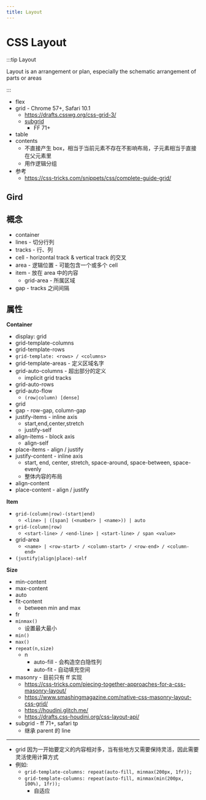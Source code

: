 ```yaml
---
title: Layout
---
```


# CSS Layout

:::tip Layout

Layout is an arrangement or plan, especially the schematic arrangement of parts or areas

:::

- flex
- grid - Chrome 57+, Safari 10.1
  - https://drafts.csswg.org/css-grid-3/
  - [subgrid](https://developer.mozilla.org/en-US/docs/Web/CSS/CSS_Grid_Layout/Subgrid)
    - FF 71+
- table
- contents
  - 不直接产生 box，相当于当前元素不存在不影响布局，子元素相当于直接在父元素里
  - 用作逻辑分组
- 参考
  - https://css-tricks.com/snippets/css/complete-guide-grid/

## Gird

## 概念

- container
- lines - 切分行列
- tracks - 行、列
- cell - horizontal track & vertical track 的交叉
- area - 逻辑位置 - 可能包含一个或多个 cell
- item - 放在 area 中的内容
  - grid-area - 所属区域
- gap - tracks 之间间隔

## 属性

**Container**

- display: grid
- grid-template-columns
- grid-template-rows
- `grid-template: <rows> / <columns>`
- grid-template-areas - 定义区域名字
- grid-auto-columns - 超出部分的定义
  - implicit grid tracks
- grid-auto-rows
- grid-auto-flow
  - `(row|column) [dense]`
- grid
- gap - row-gap, column-gap
- justify-items - inline axis
  - start,end,center,stretch
  - justify-self
- align-items - block axis
  - align-self
- place-items - align / justify
- justify-content - inline axis
  - start, end, center, stretch, space-around, space-between, space-evenly
  - 整体内容的布局
- align-content
- place-content - align / justify

**Item**

- `grid-(column|row)-(start|end)`
  - `<line> | ([span] (<number> | <name>)) | auto`
- `grid-(column|row)`
  - `<start-line> / <end-line> | <start-line> / span <value>`
- grid-area
  - `<name> | <row-start> / <column-start> / <row-end> / <column-end>`
- `(justify|align|place)-self`

**Size**

- min-content
- max-content
- auto
- fit-content
  - between min and max
- fr
- `minmax()`
  - 设置最大最小
- `min()`
- `max()`
- `repeat(n,size)`
  - n
    - auto-fill - 会构造空白隐性列
    - auto-fit - 自动填充空间
- masonry - 目前只有 ff 实现
  - https://css-tricks.com/piecing-together-approaches-for-a-css-masonry-layout/
  - https://www.smashingmagazine.com/native-css-masonry-layout-css-grid/
  - https://houdini.glitch.me/
  - https://drafts.css-houdini.org/css-layout-api/
- subgrid - ff 71+, safari tp
  - 继承 parent 的 line

---

- grid 因为一开始要定义的内容相对多，当有些地方又需要保持灵活，因此需要灵活使用计算方式
- 例如:
  - `grid-template-columns: repeat(auto-fill, minmax(200px, 1fr));`
  - `grid-template-columns: repeat(auto-fill, minmax(min(200px, 100%), 1fr));`
    - 自适应
